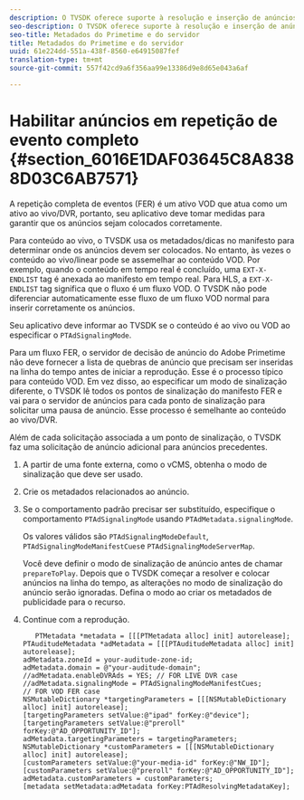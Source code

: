 ```yaml
---
description: O TVSDK oferece suporte à resolução e inserção de anúncios para fluxos VOD e live/linear.
seo-description: O TVSDK oferece suporte à resolução e inserção de anúncios para fluxos VOD e live/linear.
seo-title: Metadados do Primetime e do servidor
title: Metadados do Primetime e do servidor
uuid: 61e224dd-551a-438f-8560-e64915087fef
translation-type: tm+mt
source-git-commit: 557f42cd9a6f356aa99e13386d9e8d65e043a6af

---
```



# Habilitar anúncios em repetição de evento completo {#section_6016E1DAF03645C8A8388D03C6AB7571}

A repetição completa de eventos (FER) é um ativo VOD que atua como um ativo ao vivo/DVR, portanto, seu aplicativo deve tomar medidas para garantir que os anúncios sejam colocados corretamente.

Para conteúdo ao vivo, o TVSDK usa os metadados/dicas no manifesto para determinar onde os anúncios devem ser colocados. No entanto, às vezes o conteúdo ao vivo/linear pode se assemelhar ao conteúdo VOD. Por exemplo, quando o conteúdo em tempo real é concluído, uma `EXT-X-ENDLIST` tag é anexada ao manifesto em tempo real. Para HLS, a `EXT-X-ENDLIST` tag significa que o fluxo é um fluxo VOD. O TVSDK não pode diferenciar automaticamente esse fluxo de um fluxo VOD normal para inserir corretamente os anúncios.

Seu aplicativo deve informar ao TVSDK se o conteúdo é ao vivo ou VOD ao especificar o `PTAdSignalingMode`.

Para um fluxo FER, o servidor de decisão de anúncio do Adobe Primetime não deve fornecer a lista de quebras de anúncio que precisam ser inseridas na linha do tempo antes de iniciar a reprodução. Esse é o processo típico para conteúdo VOD. Em vez disso, ao especificar um modo de sinalização diferente, o TVSDK lê todos os pontos de sinalização do manifesto FER e vai para o servidor de anúncios para cada ponto de sinalização para solicitar uma pausa de anúncio. Esse processo é semelhante ao conteúdo ao vivo/DVR.

Além de cada solicitação associada a um ponto de sinalização, o TVSDK faz uma solicitação de anúncio adicional para anúncios precedentes.

1. A partir de uma fonte externa, como o vCMS, obtenha o modo de sinalização que deve ser usado.
1. Crie os metadados relacionados ao anúncio.
1. Se o comportamento padrão precisar ser substituído, especifique o comportamento `PTAdSignalingMode` usando `PTAdMetadata.signalingMode`.

   Os valores válidos são `PTAdSignalingModeDefault`, `PTAdSignalingModeManifestCues`e `PTAdSignalingModeServerMap`.

   Você deve definir o modo de sinalização de anúncio antes de chamar `prepareToPlay`. Depois que o TVSDK começar a resolver e colocar anúncios na linha do tempo, as alterações no modo de sinalização do anúncio serão ignoradas. Defina o modo ao criar os metadados de publicidade para o recurso.

1. Continue com a reprodução.

   ```
      PTMetadata *metadata = [[[PTMetadata alloc] init] autorelease]; 
   PTAuditudeMetadata *adMetadata = [[[PTAuditudeMetadata alloc] init] autorelease]; 
   adMetadata.zoneId = your-auditude-zone-id; 
   adMetadata.domain = @"your-auditude-domain"; 
   //adMetadata.enableDVRAds = YES; // FOR LIVE DVR case 
   //adMetadata.signalingMode = PTAdSignalingModeManifestCues;  
   // FOR VOD FER case 
   NSMutableDictionary *targetingParameters = [[[NSMutableDictionary alloc] init] autorelease]; 
   [targetingParameters setValue:@"ipad" forKey:@"device"]; 
   [targetingParameters setValue:@"preroll" forKey:@"AD_OPPORTUNITY_ID"]; 
   adMetadata.targetingParameters = targetingParameters; 
   NSMutableDictionary *customParameters = [[[NSMutableDictionary alloc] init] autorelease]; 
   [customParameters setValue:@"your-media-id" forKey:@"NW_ID"]; 
   [customParameters setValue:@"preroll" forKey:@"AD_OPPORTUNITY_ID"]; 
   adMetadata.customParameters = customParameters; 
   [metadata setMetadata:adMetadata forKey:PTAdResolvingMetadataKey]; 
   ```
